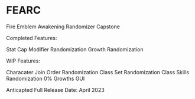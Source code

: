 # FEARC
Fire Emblem Awakening Randomizer Capstone


Completed Features:

Stat Cap Modifier Randomization
Growth Randomization

WIP Features:

Characater Join Order Randomization
Class Set Randomization
Class Skills Randomization
0% Growths
GUI



Anticapted Full Release Date: April 2023
